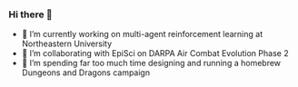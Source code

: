 ### Hi there 👋

<!--
**EAGrimaldi/EAGrimaldi** is a ✨ _special_ ✨ repository because its `README.md` (this file) appears on your GitHub profile.
-->

- 🔭 I’m currently working on multi-agent reinforcement learning at Northeastern University
- 👯 I’m collaborating with EpiSci on DARPA Air Combat Evolution Phase 2
- 💬 I’m spending far too much time designing and running a homebrew Dungeons and Dragons campaign
